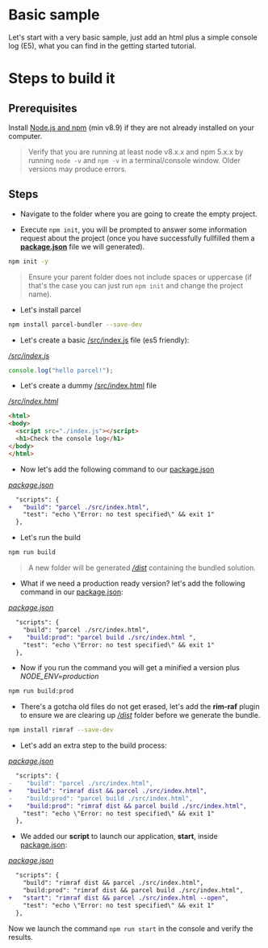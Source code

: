 # Basic sample

Let's start with a very basic sample, just add an html plus a simple console log (E5), what you can find in the getting started tutorial.

# Steps to build it

## Prerequisites

Install [Node.js and npm](https://nodejs.org/en/) (min v8.9) if they are not already installed on your computer.

> Verify that you are running at least node v8.x.x and npm 5.x.x by running `node -v` and `npm -v` in a terminal/console window. Older versions may produce errors.

## Steps

- Navigate to the folder where you are going to create the empty project.

- Execute `npm init`, you will be prompted to answer some information request
about the project (once you have successfully fullfilled them a **[package.json](./package.json)**
file we will generated).

```bash
npm init -y
```

> Ensure your parent folder does not include spaces or uppercase (if that's the case you can just run `npm init` and change the project name).

- Let's install parcel 

```bash
npm install parcel-bundler --save-dev
```

- Let's create a basic [/src/index.js](./src/index.js) file (es5 friendly):

_[/src/index.js](./src/index.js)_
```javascript
console.log("hello parcel!");
```

- Let's create a dummy [/src/index.html](./src/index.html) file

_[/src/index.html](./src/index.html)_
```html
<html>
<body>
  <script src="./index.js"></script>
  <h1>Check the console log</h1>
</body>
</html>
```

- Now let's add the following command to our [package.json](./package.json)

_[package.json](./package.json)_
```diff
  "scripts": {
+   "build": "parcel ./src/index.html",  
    "test": "echo \"Error: no test specified\" && exit 1"
  },
```

- Let's run the build

```bash
npm run build
```

> A new folder will be generated _[/dist](./dist)_ containing the bundled solution.

- What if we need a production ready version? let's add the following command
in our [package.json](./package.json):

_[package.json](./package.json)_
```diff
  "scripts": {
    "build": "parcel ./src/index.html",  
+    "build:prod": "parcel build ./src/index.html ",      
    "test": "echo \"Error: no test specified\" && exit 1"
  },
```

- Now if you run the command you will get a minified a version plus _NODE_ENV=production_

```diff
npm run build:prod
```

- There's a gotcha old files do not get erased, let's add the **rim-raf** plugin to ensure we are 
clearing up _[/dist](./dist)_ folder before we generate the bundle.

```bash
npm install rimraf --save-dev
```

- Let's add an extra step to the build process:

_[package.json](./package.json)_
```diff
  "scripts": {
-    "build": "parcel ./src/index.html", 
+    "build": "rimraf dist && parcel ./src/index.html", 
-    "build:prod": "parcel build ./src/index.html",           
+    "build:prod": "rimraf dist && parcel build ./src/index.html",           
    "test": "echo \"Error: no test specified\" && exit 1"
  },
```

- We added our **script** to launch our application, **start**, inside [package.json](./package.json):

_[package.json](./package.json)_
```diff
  "scripts": {
    "build": "rimraf dist && parcel ./src/index.html", 
    "build:prod": "rimraf dist && parcel build ./src/index.html",           
+   "start": "rimraf dist && parcel ./src/index.html --open", 
    "test": "echo \"Error: no test specified\" && exit 1"
  },
```

Now we launch the command `npm run start` in the console and verify the results.